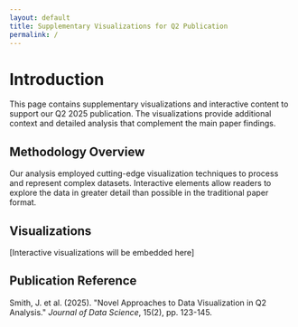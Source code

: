 ```yaml
---
layout: default
title: Supplementary Visualizations for Q2 Publication
permalink: /
---
```


# Introduction

This page contains supplementary visualizations and interactive content to support our Q2 2025 publication. The
visualizations provide additional context and detailed analysis that complement the main paper findings.

## Methodology Overview

Our analysis employed cutting-edge visualization techniques to process and represent complex datasets. Interactive
elements allow readers to explore the data in greater detail than possible in the traditional paper format.

## Visualizations

[Interactive visualizations will be embedded here]

## Publication Reference

Smith, J. et al. (2025). "Novel Approaches to Data Visualization in Q2 Analysis." *Journal of Data Science*, 15(2), pp.
123-145.
